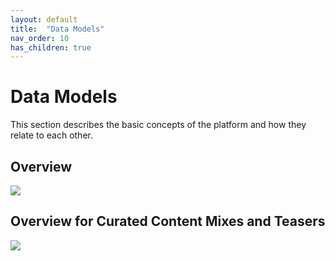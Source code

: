 ```yaml
---
layout: default
title:  "Data Models"
nav_order: 10
has_children: true
---
```


# Data Models

This section describes the basic concepts of the platform and how they relate to each other. 

## Overview
<a href="https://docs.google.com/drawings/d/1X-LdE9w5fgPMNRAg711LHmkKXakTE9I7dwjFemPTIsU/edit?usp=sharing"><img src="https://docs.google.com/drawings/d/e/2PACX-1vSRHx8NbNW2wVFvtfCX4MEhiLoFLUkoeoZR-3boQCMbX_K4noQnKfzmz7SGECmIAvXJ_m38qb0zlI2V/pub?w=759&amp;h=634"></a>

## Overview for Curated Content Mixes and Teasers
<a href="https://docs.google.com/drawings/d/1c-boyJEvlJN56lYmZd9CSvWoxNqwS3JFS-EsWUNyyhQ/edit?usp=sharing"><img src="https://docs.google.com/drawings/d/e/2PACX-1vQGp-WQ8MQM0CNRWJ-XzOuXSPNFTSrNj7m1PyjPLSu-ItuxBpLNwvbJZ_i-xu0J1Ugrpk9T1IdFytHA/pub?w=716&amp;h=512"></a>
